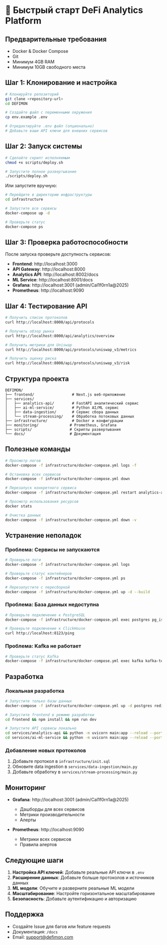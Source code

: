 # 🚀 Быстрый старт DeFi Analytics Platform

## Предварительные требования

- Docker & Docker Compose
- Git
- Минимум 4GB RAM
- Минимум 10GB свободного места

## Шаг 1: Клонирование и настройка

```bash
# Клонируйте репозиторий
git clone <repository-url>
cd DEFIMON

# Создайте файл с переменными окружения
cp env.example .env

# Отредактируйте .env файл (опционально)
# Добавьте ваши API ключи для внешних сервисов
```

## Шаг 2: Запуск системы

```bash
# Сделайте скрипт исполняемым
chmod +x scripts/deploy.sh

# Запустите полное развертывание
./scripts/deploy.sh
```

Или запустите вручную:

```bash
# Перейдите в директорию инфраструктуры
cd infrastructure

# Запустите все сервисы
docker-compose up -d

# Проверьте статус
docker-compose ps
```

## Шаг 3: Проверка работоспособности

После запуска проверьте доступность сервисов:

- **Frontend**: http://localhost:3000
- **API Gateway**: http://localhost:8000
- **Analytics API**: http://localhost:8002/docs
- **ML Service**: http://localhost:8001/docs
- **Grafana**: http://localhost:3001 (admin/Cal1f0rn1a@2025)
- **Prometheus**: http://localhost:9090

## Шаг 4: Тестирование API

```bash
# Получить список протоколов
curl http://localhost:8000/api/protocols

# Получить обзор рынка
curl http://localhost:8000/api/analytics/overview

# Получить метрики для Uniswap
curl http://localhost:8000/api/protocols/uniswap_v3/metrics

# Получить оценку риска
curl http://localhost:8000/api/protocols/uniswap_v3/risk
```

## Структура проекта

```
DEFIMON/
├── frontend/                 # Next.js веб-приложение
├── services/
│   ├── analytics-api/        # FastAPI аналитический сервис
│   ├── ai-ml-service/        # Python AI/ML сервис
│   ├── data-ingestion/       # Сервис сбора данных
│   └── stream-processing/    # Обработка потоковых данных
├── infrastructure/           # Docker и конфигурации
├── monitoring/              # Prometheus, Grafana
├── scripts/                 # Скрипты развертывания
└── docs/                    # Документация
```

## Полезные команды

```bash
# Просмотр логов
docker-compose -f infrastructure/docker-compose.yml logs -f

# Остановка всех сервисов
docker-compose -f infrastructure/docker-compose.yml down

# Перезапуск конкретного сервиса
docker-compose -f infrastructure/docker-compose.yml restart analytics-api

# Просмотр использования ресурсов
docker stats

# Очистка данных
docker-compose -f infrastructure/docker-compose.yml down -v
```

## Устранение неполадок

### Проблема: Сервисы не запускаются

```bash
# Проверьте логи
docker-compose -f infrastructure/docker-compose.yml logs

# Проверьте статус контейнеров
docker-compose -f infrastructure/docker-compose.yml ps

# Перезапустите с пересборкой
docker-compose -f infrastructure/docker-compose.yml up -d --build
```

### Проблема: База данных недоступна

```bash
# Проверьте подключение к PostgreSQL
docker-compose -f infrastructure/docker-compose.yml exec postgres pg_isready -U postgres

# Проверьте подключение к ClickHouse
curl http://localhost:8123/ping
```

### Проблема: Kafka не работает

```bash
# Проверьте статус Kafka
docker-compose -f infrastructure/docker-compose.yml exec kafka kafka-topics --bootstrap-server localhost:9092 --list
```

## Разработка

### Локальная разработка

```bash
# Запустите только базы данных
docker-compose -f infrastructure/docker-compose.yml up -d postgres redis kafka

# Запустите frontend в режиме разработки
cd frontend && npm install && npm run dev

# Запустите API сервисы локально
cd services/analytics-api && python -m uvicorn main:app --reload --port 8002
cd services/ai-ml-service && python -m uvicorn main:app --reload --port 8001
```

### Добавление новых протоколов

1. Добавьте протокол в `infrastructure/init.sql`
2. Обновите data ingestion в `services/data-ingestion/main.py`
3. Добавьте обработку в `services/stream-processing/main.py`

## Мониторинг

- **Grafana**: http://localhost:3001 (admin/Cal1f0rn1a@2025)
  - Дашборды для всех сервисов
  - Метрики производительности
  - Алерты

- **Prometheus**: http://localhost:9090
  - Метрики всех сервисов
  - Правила алертов

## Следующие шаги

1. **Настройка API ключей**: Добавьте реальные API ключи в `.env`
2. **Расширение данных**: Добавьте больше протоколов и источников данных
3. **ML модели**: Обучите и разверните реальные ML модели
4. **Масштабирование**: Настройте горизонтальное масштабирование
5. **Безопасность**: Добавьте аутентификацию и авторизацию

## Поддержка

- Создайте Issue для багов или feature requests
- Документация: `/docs`
- Email: support@defimon.com
